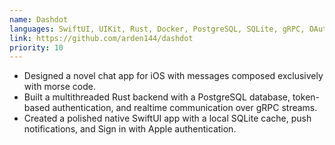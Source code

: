 ```yaml
---
name: Dashdot
languages: SwiftUI, UIKit, Rust, Docker, PostgreSQL, SQLite, gRPC, OAuth 2.0
link: https://github.com/arden144/dashdot
priority: 10
---
```


- Designed a novel chat app for iOS with messages composed exclusively with morse code.
- Built a multithreaded Rust backend with a PostgreSQL database, token-based authentication, and realtime communication over gRPC streams.
- Created a polished native SwiftUI app with a local SQLite cache, push notifications, and Sign in with Apple authentication.
